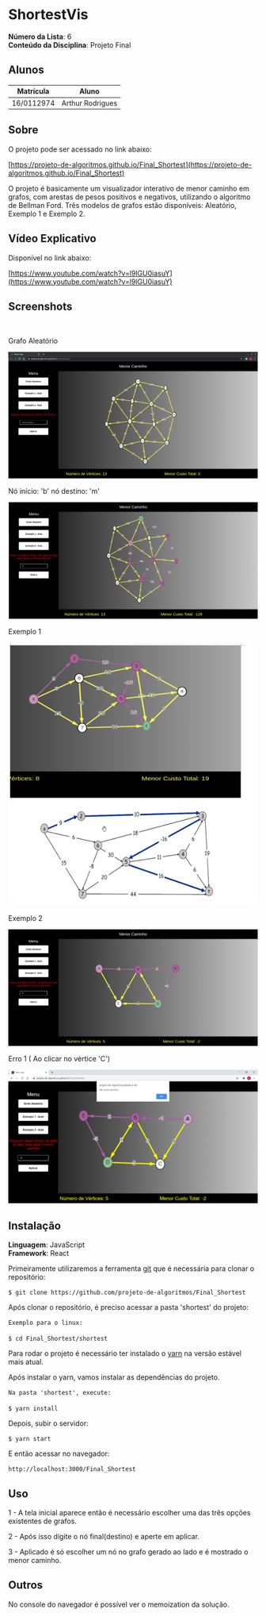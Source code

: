 # ShortestVis

**Número da Lista**: 6<br>
**Conteúdo da Disciplina**: Projeto Final<br>

## Alunos

| Matrícula  | Aluno            |
| ---------- | ---------------- |
| 16/0112974 | Arthur Rodrigues |

## Sobre

O projeto pode ser acessado no link abaixo:
    
   
   [https://projeto-de-algoritmos.github.io/Final_Shortest](https://projeto-de-algoritmos.github.io/Final_Shortest)
    
O projeto é basicamente um visualizador interativo de menor caminho em grafos, com arestas de pesos positivos e negativos, utilizando o algoritmo de Bellman Ford. Três modelos de grafos estão disponíveis: Aleatório, Exemplo 1 e Exemplo 2.


## Vídeo Explicativo
Disponível no link abaixo:

[https://www.youtube.com/watch?v=l9lGU0iasuY](https://www.youtube.com/watch?v=l9lGU0iasuY)


## Screenshots
<br>

Grafo Aleatório

![random graph](./screenshots/random.png)

Nó início: 'b' nó destino: 'm' 

![random graph b to m](./screenshots/random-b-to-m.png)

Exemplo 1 

![example 1](./screenshots/example1.png)

Exemplo 2

![example 1](./screenshots/example2.png)

Erro 1 ( Ao clicar no vértice 'C')

![example 1](./screenshots/error1.png)

## Instalação

**Linguagem**: JavaScript<br>
**Framework**: React<br>


Primeiramente utilizaremos a ferramenta [git](https://git-scm.com/downloads) que é necessária para clonar o repositório:

    $ git clone https://github.com/projeto-de-algoritmos/Final_Shortest

Após clonar o repositório, é preciso acessar a pasta 'shortest' do projeto:

    Exemplo para o linux:

    $ cd Final_Shortest/shortest

Para rodar o projeto é necessário ter instalado o [yarn](https://classic.yarnpkg.com/pt-BR/docs/install/#debian-stable) na versão estável mais atual.

Após instalar o yarn, vamos instalar as dependências do projeto.

    Na pasta 'shortest', execute:

    $ yarn install

Depois, subir o servidor:

    $ yarn start

E então acessar no navegador:

    http://localhost:3000/Final_Shortest



## Uso

1 - A tela inicial aparece então é necessário escolher uma das três opções existentes de grafos. 

2 - Após isso digite o nó final(destino) e aperte em aplicar.

3 - Aplicado é só escolher um nó no grafo gerado ao lado e é mostrado o menor caminho.
## Outros

No console do navegador é possível ver o memoization da solução.
